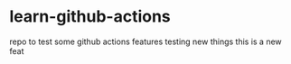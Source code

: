 # learn-github-actions
repo to test some github actions features
testing new things
this is a new feat